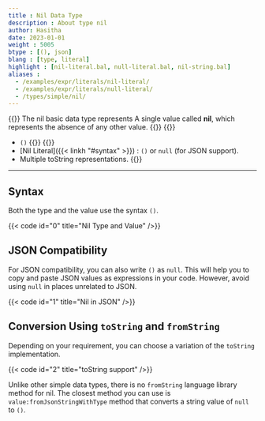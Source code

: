 ```yaml
---
title : Nil Data Type
description : About type nil
author: Hasitha
date: 2023-01-01
weight : 5005
btype : [(), json]
blang : [type, literal]
highlight : [nil-literal.bal, null-literal.bal, nil-string.bal]
aliases : 
  - /examples/expr/literals/nil-literal/
  - /examples/expr/literals/null-literal/
  - /types/simple/nil/
---
```


{{<md class="summary">}} 
The nil basic data type represents A single value called **nil**, which represents the absence of any other value. 
{{</md>}}
{{<md class="syntax">}} 
* `()` 
{{</md>}}
{{<md class="tldr">}} 
* [Nil Literal]({{< linkh "#syntax" >}}) : `()` or `null` (for JSON support).
* Multiple toString representations.
{{</md>}}
<!--more-->
<hr>

## Syntax

Both the type and the value use the syntax `()`. 

{{< code id="0" title="Nil Type and Value" />}}

## JSON Compatibility

For JSON compatibility, you can also write `()` as `null`. This will help you to copy and paste JSON values as expressions in your  code. However, avoid using `null` in places unrelated to JSON.

{{< code id="1" title="Nil in JSON" />}}

## Conversion Using `toString` and `fromString`

Depending on your requirement, you can choose a variation of the `toString` implementation.

{{< code id="2" title="toString support" />}} 

Unlike other simple data types, there is no `fromString` language library method for nil. The closest method you can use is `value:fromJsonStringWithType` method that converts a string value of `null` to `()`. 
